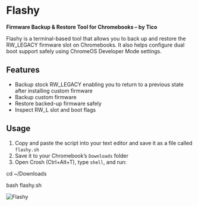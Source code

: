 # Flashy

**Firmware Backup & Restore Tool for Chromebooks – by Tico**

Flashy is a terminal-based tool that allows you to back up and restore the RW_LEGACY firmware slot on Chromebooks. It also helps configure dual boot support safely using ChromeOS Developer Mode settings.

## Features

- Backup stock RW_LEGACY enabling you to return to a previous state after installing custom firmware
- Backup custom firmware
- Restore backed-up firmware safely
- Inspect RW_L slot and boot flags

## Usage

1. Copy and paste the script into your text editor and save it as a file called `flashy.sh`
2. Save it to your Chromebook’s `Downloads` folder
3. Open Crosh (Ctrl+Alt+T), type `shell`, and run:


cd ~/Downloads

bash flashy.sh


![Flashy](https://github.com/user-attachments/assets/0e92bdab-2c36-481d-9633-540a62ea5432)
